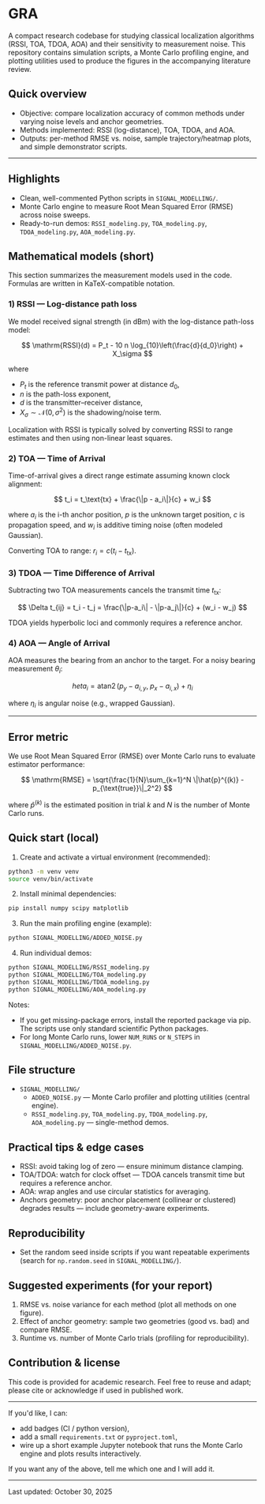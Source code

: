 # GRA 

A compact research codebase for studying classical localization algorithms (RSSI, TOA, TDOA, AOA) and their sensitivity to measurement noise. This repository contains simulation scripts, a Monte Carlo profiling engine, and plotting utilities used to produce the figures in the accompanying literature review.

## Quick overview

- Objective: compare localization accuracy of common methods under varying noise levels and anchor geometries.
- Methods implemented: RSSI (log-distance), TOA, TDOA, and AOA.
- Outputs: per-method RMSE vs. noise, sample trajectory/heatmap plots, and simple demonstrator scripts.

---

## Highlights

- Clean, well-commented Python scripts in `SIGNAL_MODELLING/`.
- Monte Carlo engine to measure Root Mean Squared Error (RMSE) across noise sweeps.
- Ready-to-run demos: `RSSI_modeling.py`, `TOA_modeling.py`, `TDOA_modeling.py`, `AOA_modeling.py`.

## Mathematical models (short)

This section summarizes the measurement models used in the code. Formulas are written in KaTeX-compatible notation.

### 1) RSSI — Log-distance path loss

We model received signal strength (in dBm) with the log-distance path-loss model:

$$
\mathrm{RSSI}(d) = P_t - 10 n \log_{10}\left(\frac{d}{d_0}\right) + X_\sigma
$$

where
- $P_t$ is the reference transmit power at distance $d_0$,
- $n$ is the path-loss exponent,
- $d$ is the transmitter–receiver distance,
- $X_\sigma \sim \mathcal{N}(0,\sigma^2)$ is the shadowing/noise term.

Localization with RSSI is typically solved by converting RSSI to range estimates and then using non-linear least squares.

### 2) TOA — Time of Arrival

Time-of-arrival gives a direct range estimate assuming known clock alignment:

$$
t_i = t_\text{tx} + \frac{\|p - a_i\|}{c} + w_i
$$

where $a_i$ is the i-th anchor position, $p$ is the unknown target position, $c$ is propagation speed, and $w_i$ is additive timing noise (often modeled Gaussian).

Converting TOA to range: $r_i = c (t_i - t_\text{tx})$.

### 3) TDOA — Time Difference of Arrival

Subtracting two TOA measurements cancels the transmit time $t_\text{tx}$:

$$
\Delta t_{ij} = t_i - t_j = \frac{\|p-a_i\| - \|p-a_j\|}{c} + (w_i - w_j)
$$

TDOA yields hyperbolic loci and commonly requires a reference anchor.

### 4) AOA — Angle of Arrival

AOA measures the bearing from an anchor to the target. For a noisy bearing measurement $\theta_i$:

$$
	heta_i = \operatorname{atan2}(p_y - a_{i,y},\; p_x - a_{i,x}) + \eta_i
$$

where $\eta_i$ is angular noise (e.g., wrapped Gaussian).

---

## Error metric

We use Root Mean Squared Error (RMSE) over Monte Carlo runs to evaluate estimator performance:

$$
\mathrm{RMSE} = \sqrt{\frac{1}{N}\sum_{k=1}^N \|\hat{p}^{(k)} - p_{\text{true}}\|_2^2}
$$

where $\hat{p}^{(k)}$ is the estimated position in trial $k$ and $N$ is the number of Monte Carlo runs.

## Quick start (local)

1. Create and activate a virtual environment (recommended):

```bash
python3 -m venv venv
source venv/bin/activate
```

2. Install minimal dependencies:

```bash
pip install numpy scipy matplotlib
```

3. Run the main profiling engine (example):

```bash
python SIGNAL_MODELLING/ADDED_NOISE.py
```

4. Run individual demos:

```bash
python SIGNAL_MODELLING/RSSI_modeling.py
python SIGNAL_MODELLING/TOA_modeling.py
python SIGNAL_MODELLING/TDOA_modeling.py
python SIGNAL_MODELLING/AOA_modeling.py
```

Notes:
- If you get missing-package errors, install the reported package via pip. The scripts use only standard scientific Python packages.
- For long Monte Carlo runs, lower `NUM_RUNS` or `N_STEPS` in `SIGNAL_MODELLING/ADDED_NOISE.py`.

## File structure

- `SIGNAL_MODELLING/`
	- `ADDED_NOISE.py` — Monte Carlo profiler and plotting utilities (central engine).
	- `RSSI_modeling.py`, `TOA_modeling.py`, `TDOA_modeling.py`, `AOA_modeling.py` — single-method demos.

## Practical tips & edge cases

- RSSI: avoid taking log of zero — ensure minimum distance clamping.
- TOA/TDOA: watch for clock offset — TDOA cancels transmit time but requires a reference anchor.
- AOA: wrap angles and use circular statistics for averaging.
- Anchors geometry: poor anchor placement (collinear or clustered) degrades results — include geometry-aware experiments.

## Reproducibility

- Set the random seed inside scripts if you want repeatable experiments (search for `np.random.seed` in `SIGNAL_MODELLING/`).

## Suggested experiments (for your report)

1. RMSE vs. noise variance for each method (plot all methods on one figure).
2. Effect of anchor geometry: sample two geometries (good vs. bad) and compare RMSE.
3. Runtime vs. number of Monte Carlo trials (profiling for reproducibility).

## Contribution & license

This code is provided for academic research. Feel free to reuse and adapt; please cite or acknowledge if used in published work.

---

If you'd like, I can:

- add badges (CI / python version),
- add a small `requirements.txt` or `pyproject.toml`,
- wire up a short example Jupyter notebook that runs the Monte Carlo engine and plots results interactively.

If you want any of the above, tell me which one and I will add it.

---

Last updated: October 30, 2025

